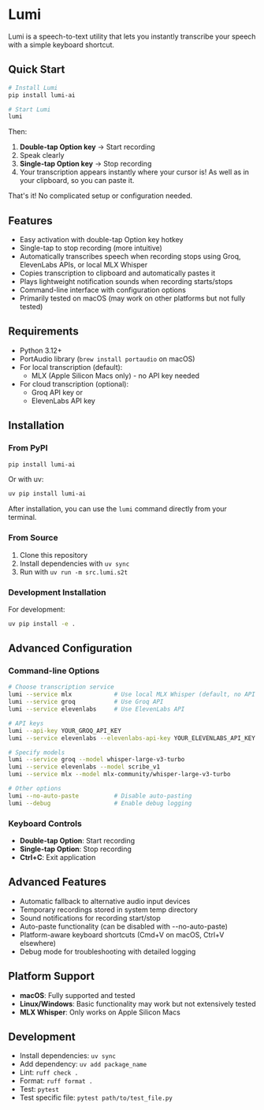# Lumi

Lumi is a speech-to-text utility that lets you instantly transcribe your speech with a simple keyboard shortcut.

## Quick Start

```bash
# Install Lumi
pip install lumi-ai

# Start Lumi
lumi
```

Then:
1. **Double-tap Option key** → Start recording
2. Speak clearly
3. **Single-tap Option key** → Stop recording
4. Your transcription appears instantly where your cursor is! As well as in your clipboard, so you can paste it.

That's it! No complicated setup or configuration needed.

## Features

- Easy activation with double-tap Option key hotkey
- Single-tap to stop recording (more intuitive)
- Automatically transcribes speech when recording stops using Groq, ElevenLabs APIs, or local MLX Whisper
- Copies transcription to clipboard and automatically pastes it
- Plays lightweight notification sounds when recording starts/stops
- Command-line interface with configuration options
- Primarily tested on macOS (may work on other platforms but not fully tested)

## Requirements

- Python 3.12+
- PortAudio library (`brew install portaudio` on macOS)
- For local transcription (default):
  - MLX (Apple Silicon Macs only) - no API key needed
- For cloud transcription (optional):
  - Groq API key or
  - ElevenLabs API key

## Installation

### From PyPI
```bash
pip install lumi-ai
```
Or with uv:
```bash
uv pip install lumi-ai
```

After installation, you can use the `lumi` command directly from your terminal.

### From Source
1. Clone this repository
2. Install dependencies with `uv sync`
3. Run with `uv run -m src.lumi.s2t`

### Development Installation
For development:
```bash
uv pip install -e .
```

## Advanced Configuration

### Command-line Options

```bash
# Choose transcription service
lumi --service mlx            # Use local MLX Whisper (default, no API key needed)
lumi --service groq           # Use Groq API
lumi --service elevenlabs     # Use ElevenLabs API

# API keys
lumi --api-key YOUR_GROQ_API_KEY
lumi --service elevenlabs --elevenlabs-api-key YOUR_ELEVENLABS_API_KEY

# Specify models
lumi --service groq --model whisper-large-v3-turbo
lumi --service elevenlabs --model scribe_v1
lumi --service mlx --model mlx-community/whisper-large-v3-turbo

# Other options
lumi --no-auto-paste          # Disable auto-pasting
lumi --debug                  # Enable debug logging
```

### Keyboard Controls

- **Double-tap Option**: Start recording
- **Single-tap Option**: Stop recording
- **Ctrl+C**: Exit application

## Advanced Features

- Automatic fallback to alternative audio input devices
- Temporary recordings stored in system temp directory
- Sound notifications for recording start/stop
- Auto-paste functionality (can be disabled with --no-auto-paste)
- Platform-aware keyboard shortcuts (Cmd+V on macOS, Ctrl+V elsewhere)
- Debug mode for troubleshooting with detailed logging

## Platform Support

- **macOS**: Fully supported and tested
- **Linux/Windows**: Basic functionality may work but not extensively tested
- **MLX Whisper**: Only works on Apple Silicon Macs

## Development

- Install dependencies: `uv sync`
- Add dependency: `uv add package_name`
- Lint: `ruff check .`
- Format: `ruff format .`
- Test: `pytest`
- Test specific file: `pytest path/to/test_file.py`
